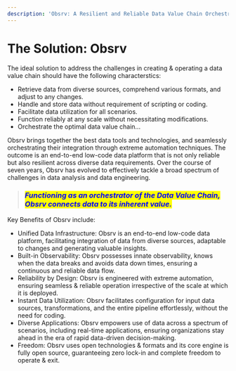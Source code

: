 ```yaml
---
description: 'Obsrv: A Resilient and Reliable Data Value Chain Orchestrator'
---
```


# The Solution: Obsrv

The ideal solution to address the challenges in creating & operating a data value chain should have the following characterstics:

* Retrieve data from diverse sources, comprehend various formats, and adjust to any changes.
* Handle and store data without requirement of scripting or coding.
* Facilitate data utilization for all scenarios.
* Function reliably at any scale without necessitating modifications.
* Orchestrate the optimal data value chain...

Obsrv brings together the best data tools and technologies, and seamlessly orchestrating their integration through extreme automation techniques. The outcome is an end-to-end low-code data platform that is not only reliable but also resilient across diverse data requirements. Over the course of seven years, Obsrv has evolved to effectively tackle a broad spectrum of challenges in data analysis and data engineering.

> ### _<mark style="color:blue;">Functioning as an orchestrator of the Data Value Chain, Obsrv connects data to its inherent value.</mark>_

Key Benefits of Obsrv include:

* Unified Data Infrastructure: Obsrv is an end-to-end low-code data platform, facilitating integration of data from diverse sources, adaptable to changes and generating valuable insights.
* Built-in Observability: Obsrv possesses innate observability, knows when the data breaks and avoids data down times, ensuring a continuous and reliable data flow.
* Reliability by Design: Obsrv is engineered with extreme automation, ensuring seamless & reliable operation irrespective of the scale at which it is deployed.
* Instant Data Utilization: Obsrv facilitates configuration for input data sources, transformations, and the entire pipeline effortlessly, without the need for coding.
* Diverse Applications: Obsrv empowers use of data across a spectrum of scenarios, including real-time applications, ensuring organizations stay ahead in the era of rapid data-driven decision-making.
* Freedom: Obsrv uses open technologies & formats and its core engine is fully open source, guaranteeing zero lock-in and complete freedom to operate & exit.
